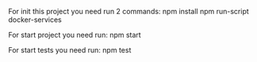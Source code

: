 For init this project you need run 2 commands:
	npm install
	npm run-script docker-services
	
For start project you need run:
	npm start
	
For start tests you need run:
	npm test